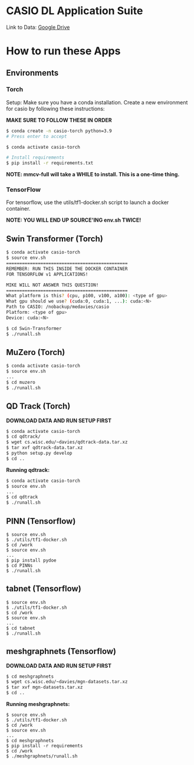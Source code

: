 CASIO DL Application Suite
==========================

Link to Data: [Google Drive](https://drive.google.com/drive/folders/1Uo0fmSbEVvzXPnZV04a4aXZTF1KkRA4b?usp=sharing)


How to run these Apps
=====================

## Environments
### Torch
Setup: Make sure you have a conda installation. Create a new environment for
casio by following these instructions:

**MAKE SURE TO FOLLOW THESE IN ORDER**

```bash
$ conda create -n casio-torch python=3.9
# Press enter to accept

$ conda activate casio-torch

# Install requirements
$ pip install -r requirements.txt
```

**NOTE: mmcv-full will take a WHILE to install. This is a one-time thing.**


### TensorFlow
For tensorflow, use the utils/tf1-docker.sh script to launch a docker container.

**NOTE: YOU WILL END UP SOURCE'ING env.sh TWICE!**

## Swin Transformer (Torch)
```bash
$ conda activate casio-torch
$ source env.sh
==============================================
REMEMBER: RUN THIS INSIDE THE DOCKER CONTAINER
FOR TENSORFLOW v1 APPLICATIONS!

MIKE WILL NOT ANSWER THIS QUESTION!
==============================================
What platform is this? (cpu, p100, v100, a100): <type of gpu>
What gpu should we use? (cuda:0, cuda:1, ...): cuda:<N>
Path to CASIO: /nobackup/medavies/casio
Platform: <type of gpu>
Device: cuda:<N>

$ cd Swin-Transformer
$ ./runall.sh
```

## MuZero (Torch)
```bash
$ conda activate casio-torch
$ source env.sh
...
$ cd muzero
$ ./runall.sh
```

## QD Track (Torch)
**DOWNLOAD DATA AND RUN SETUP FIRST**
```bash
$ conda activate casio-torch
$ cd qdtrack/
$ wget cs.wisc.edu/~davies/qdtrack-data.tar.xz
$ tar xvf qdtrack-data.tar.xz
$ python setup.py develop
$ cd ..
```

**Running qdtrack:**
```bash
$ conda activate casio-torch
$ source env.sh
...
$ cd qdtrack
$ ./runall.sh
```

## PINN (Tensorflow)
```
$ source env.sh
$ ./utils/tf1-docker.sh
$ cd /work
$ source env.sh
...
$ pip install pydoe
$ cd PINNs
$ ./runall.sh
```

## tabnet (Tensorflow)
```
$ source env.sh
$ ./utils/tf1-docker.sh
$ cd /work
$ source env.sh
...
$ cd tabnet
$ ./runall.sh
```

## meshgraphnets (Tensorflow)
**DOWNLOAD DATA AND RUN SETUP FIRST**
```bash
$ cd meshgraphnets
$ wget cs.wisc.edu/~davies/mgn-datasets.tar.xz
$ tar xvf mgn-datasets.tar.xz
$ cd ..
```

**Running meshgraphnets:**
```
$ source env.sh
$ ./utils/tf1-docker.sh
$ cd /work
$ source env.sh
...
$ cd meshgraphnets
$ pip install -r requirements
$ cd /work
$ ./meshgraphnets/runall.sh
```
